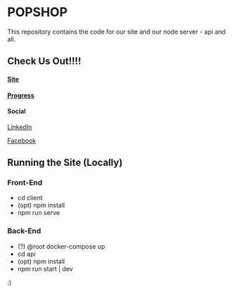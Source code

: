 # POPSHOP
This repository contains the code for our site and our node server - api and all.

## Check Us Out!!!!
#### [Site](https://thisispopshop.com)
#### [Progress](https://thisispopshop.github.io/popshop_patternlibrary/#about)
#### Social
[LinkedIn](https://www.linkedin.com/company/thisispopshop/about/)

[Facebook](https://www.facebook.com/Popshop-384434792395944/)

## Running the Site (Locally)
### Front-End
* cd client
* (opt) npm install
* npm run serve
### Back-End
* (?) @root docker-compose up
* cd api
* (opt) npm install
* npm run start | dev

:)